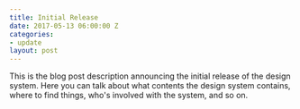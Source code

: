 ```yaml
---
title: Initial Release
date: 2017-05-13 06:00:00 Z
categories:
- update
layout: post
---
```


This is the blog post description announcing the initial release of the design system. Here you can talk about what contents the design system contains, where to find things, who's involved with the system, and so on.
